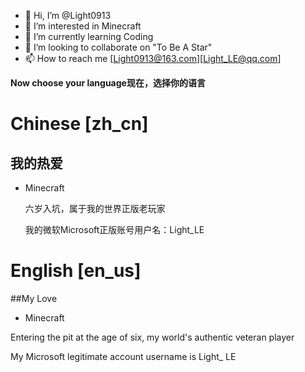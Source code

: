 - 👋 Hi, I’m @Light0913
- 👀 I’m interested in Minecraft
- 🌱 I’m currently learning Coding
- 💞️ I’m looking to collaborate on "To Be A Star"
- 📫 How to reach me [Light0913@163.com][Light_LE@qq.com]

**Now choose your language现在，选择你的语言**

# Chinese [zh_cn]

## 我的热爱

- Minecraft
  
  六岁入坑，属于我的世界正版老玩家
  
  我的微软Microsoft正版账号用户名：Light_LE

# English [en_us]

##My Love

- Minecraft

Entering the pit at the age of six, my world's authentic veteran player

My Microsoft legitimate account username is Light_ LE

<!---
Light0913/Light0913 is a ✨ special ✨ repository because its `README.md` (this file) appears on your GitHub profile.
You can click the Preview link to take a look at your changes.
--->
